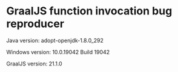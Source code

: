 # GraalJS function invocation bug reproducer
Java version: adopt-openjdk-1.8.0_292

Windows version: 10.0.19042 Build 19042

GraalJS version: 21.1.0
